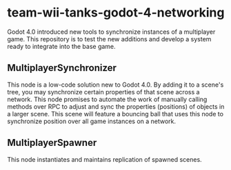 # team-wii-tanks-godot-4-networking
Godot 4.0 introduced new tools to synchronize instances of a multiplayer game. 
This repository is to test the new additions and develop a system ready to integrate into the base game.

## MultiplayerSynchronizer
This node is a low-code solution new to Godot 4.0. By adding it to a scene's tree, you may synchronize certain properties of that scene across a network.
This node promises to automate the work of manually calling methods over RPC to adjust and sync the properties (positions) of objects in a larger scene.
This scene will feature a bouncing ball that uses this node to synchronize position over all game instances on a network.

## MultiplayerSpawner
This node instantiates and maintains replication of spawned scenes. 
